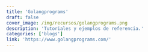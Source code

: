 ```yaml
---
title: 'Golangprograms'
draft: false
cover_image: /img/recursos/golangprograms.png
description: 'Tutoriales y ejemplos de referencia.'
categories: ['blogs']
link: 'https://www.golangprograms.com/'
---
```

